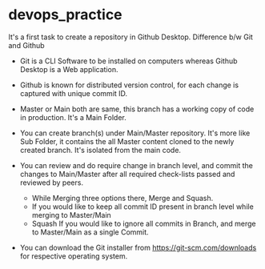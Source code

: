# devops_practice
It's a first task to create a repository in Github Desktop.
Difference b/w Git and Github 
- Git is a CLI Software to be installed on computers whereas Github Desktop is a Web application.
- Github is known for distributed version control, for each change is captured with unique commit ID.
- Master or Main both are same, this branch has a working copy of code in production. It's a Main Folder.
- You can create branch(s) under Main/Master repository. It's more like Sub Folder, it contains the all Master content cloned to the newly created branch. It's isolated from the main code.
- You can review and do require change in branch level, and commit the changes to Main/Master after all required check-lists passed and reviewed by peers.
    - While Merging three options there, Merge and Squash.
    - If you would like to keep all commit ID present in branch level while merging to Master/Main
    - Squash If you would like to ignore all commits in Branch, and merge to Master/Main as a single Commit.
 
- You can download the Git installer from https://git-scm.com/downloads for respective operating system.
